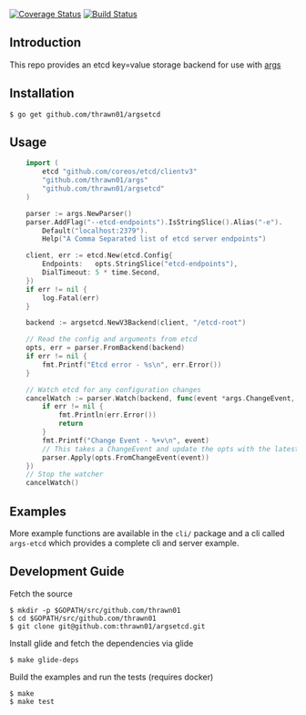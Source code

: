 [![Coverage Status](https://img.shields.io/coveralls/thrawn01/args-etcd.svg)](https://coveralls.io/github/thrawn01/args-etcd)
[![Build Status](https://img.shields.io/travis/thrawn01/argsetcd/master.svg)](https://travis-ci.org/thrawn01/argsetcd)

## Introduction
This repo provides an etcd key=value storage backend for use with
 [args](http://github.com/thrawn01/args)

## Installation
```
$ go get github.com/thrawn01/argsetcd
```

## Usage
```go
    import (
    	etcd "github.com/coreos/etcd/clientv3"
    	"github.com/thrawn01/args"
    	"github.com/thrawn01/argsetcd"
    )

	parser := args.NewParser()
	parser.AddFlag("--etcd-endpoints").IsStringSlice().Alias("-e").
	    Default("localhost:2379").
		Help("A Comma Separated list of etcd server endpoints")

	client, err := etcd.New(etcd.Config{
		Endpoints:   opts.StringSlice("etcd-endpoints"),
		DialTimeout: 5 * time.Second,
	})
	if err != nil {
		log.Fatal(err)
	}

	backend := argsetcd.NewV3Backend(client, "/etcd-root")

	// Read the config and arguments from etcd
	opts, err = parser.FromBackend(backend)
	if err != nil {
		fmt.Printf("Etcd error - %s\n", err.Error())
	}

	// Watch etcd for any configuration changes
	cancelWatch := parser.Watch(backend, func(event *args.ChangeEvent, err error) {
		if err != nil {
			fmt.Println(err.Error())
			return
		}
		fmt.Printf("Change Event - %+v\n", event)
		// This takes a ChangeEvent and update the opts with the latest changes
		parser.Apply(opts.FromChangeEvent(event))
	})
	// Stop the watcher
	cancelWatch()
```

## Examples
More example functions are available in the `cli/` package and a cli called 
`args-etcd` which provides a complete cli and server example.

## Development Guide
Fetch the source
```
$ mkdir -p $GOPATH/src/github.com/thrawn01
$ cd $GOPATH/src/github.com/thrawn01
$ git clone git@github.com:thrawn01/argsetcd.git
```

Install glide and fetch the dependencies via glide
```
$ make glide-deps
```

Build the examples and run the tests (requires docker)
```
$ make
$ make test
```

